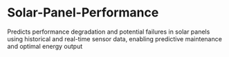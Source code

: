 # Solar-Panel-Performance
Predicts performance degradation and potential failures in solar panels using historical and real-time sensor data, enabling predictive maintenance and optimal energy output

